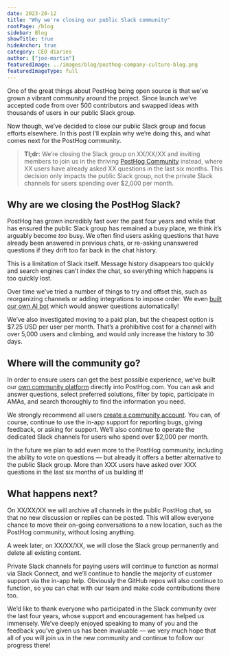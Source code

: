 ```yaml
---
date: 2023-20-12
title: "Why we're closing our public Slack community"
rootPage: /blog
sidebar: Blog
showTitle: true
hideAnchor: true
category: CEO diaries
author: ["joe-martin"]
featuredImage: ../images/blog/posthog-company-culture-blog.png
featuredImageType: full
---
```


One of the great things about PostHog being open source is that we’ve grown a vibrant community around the project. Since launch we’ve accepted code from over 500 contributors and swapped ideas with thousands of users in our public Slack group. 

Now though, we’ve decided to close our public Slack group and focus efforts elsewhere. In this post I’ll explain why we’re doing this, and what comes next for the PostHog community. 

> **Tl;dr:** We’re closing the Slack group on XX/XX/XX and inviting members to join us in the thriving [PostHog Community](/questions) instead, where XX users have already asked XX questions in the last six months. This decision only impacts the public Slack group, not the private Slack channels for users spending over $2,000 per month.

## Why are we closing the PostHog Slack?

PostHog has grown incredibly fast over the past four years and while that has ensured the public Slack group has remained a busy place, we think it’s arguably become _too_ busy. We often find users asking questions that have already been answered in previous chats, or re-asking unanswered questions if they drift too far back in the chat history. 

This is a limitation of Slack itself. Message history disappears too quickly and search engines can’t index the chat, so everything which happens is too quickly lost.

Over time we’ve tried a number of things to try and offset this, such as reorganizing channels or adding integrations to impose order. We even [built our own AI bot](/blog/aruba-hackathon#maxai-our-friendly-posthog-support-ai) which would answer questions automatically!

We’ve also investigated moving to a paid plan, but the cheapest option is $7.25 USD per user per month. That’s a prohibitive cost for a channel with over 5,000 users and climbing, and would only increase the history to 30 days. 

## Where will the community go?

In order to ensure users can get the best possible experience, we’ve built our [own community platform](/questions) directly into PostHog.com. You can ask and answer questions, select preferred solutions, filter by topic, participate in AMAs, and search thoroughly to find the information you need. 

We strongly recommend all users [create a community account](/questions). You can, of course, continue to use the in-app support for reporting bugs, giving feedback, or asking for support. We’ll also continue to operate the dedicated Slack channels for users who spend over $2,000 per month. 

In the future we plan to add even more to the PostHog community, including the ability to vote on questions — but already it offers a better alternative to the public Slack group. More than XXX users have asked over XXX questions in the last six months of us building it!

## What happens next?

On XX/XX/XX we will archive all channels in the public PostHog chat, so that no new discussion or replies can be posted. This will allow everyone chance to move their on-going conversations to a new location, such as the PostHog community, without losing anything. 

A week later, on XX/XX/XX, we will close the Slack group permanently and delete all existing content. 

Private Slack channels for paying users will continue to function as normal via Slack Connect, and we’ll continue to handle the majority of customer support via the in-app help. Obviously the GitHub repos will also continue to function, so you can chat with our team and make code contributions there too. 

We’d like to thank everyone who participated in the Slack community over the last four years, whose support and encouragement has helped us immensely. We’ve deeply enjoyed speaking to many of you and the feedback you’ve given us has been invaluable — we very much hope that all of you will join us in the new community and continue to follow our progress there!
